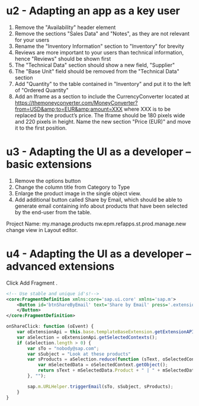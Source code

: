 # u2 - Adapting an app as a key user
1. Remove the "Availability" header element
2. Remove the sections "Sales Data" and "Notes", as they are not relevant for your users
3. Rename the "Inventory Information" section to "Inventory" for brevity
4. Reviews are more important to your users than technical information, hence "Reviews" should be shown first
5. The "Technical Data" section should show a new field, "Supplier"
6. The "Base Unit" field should be removed from the "Technical Data" section
7. Add "Quantity" to the table contained in "Inventory" and put it to the left of "Ordered Quantity"
8. Add an Iframe as a section to include the CurrencyConverter located at https://themoneyconverter.com/MoneyConverter?from=USD&amp;to=EUR&amp;amount=XXX where XXX is to be replaced by the product’s price. The Iframe should be 180 pixels wide and 220 pixels in height. Name the new section "Price (EUR)" and move it to the first position.

# u3 - Adapting the UI as a developer – basic extensions
1. Remove the options button
2. Change the column title from Category to Type
3. Enlarge the product image in the single object view.
4. Add additional button called Share by Email, which should be able to generate email containing info about products that have been selected by the end-user from the table.

Project Name: my.manage.products 
nw.epm.refapps.st.prod.manage.new
change view in Layout editor. 


# u4 - Adapting the UI as a developer – advanced extensions
Click Add Fragment .

   ```xml
   <!-- Use stable and unique id's!-->
   <core:FragmentDefinition xmlns:core='sap.ui.core' xmlns='sap.m'>
       <Button id='btnShareByEmail' text='Share by Email' press='.extension.my.manage.products.mycontroller.onShareClick'>
       </Button>
   </core:FragmentDefinition>
   ```

   
   ```javascript
   onShareClick: function (oEvent) {
       var oExtensionApi = this.base.templateBaseExtension.getExtensionAPI();
       var aSelection = oExtensionApi.getSelectedContexts();
       if (aSelection.length > 0) {
           var sTo = "nobody@sap.com";
           var sSubject = "Look at these products"
           var sProducts = aSelection.reduce(function (sText, oSelectedContext) {
               var mSelectedData = oSelectedContext.getObject();
               return sText + mSelectedData.Product + " | " + mSelectedData.Price + " | " + mSelectedData.Currency + "\n";
           }, "");
   
           sap.m.URLHelper.triggerEmail(sTo, sSubject, sProducts);
       }
   }
   ```

   